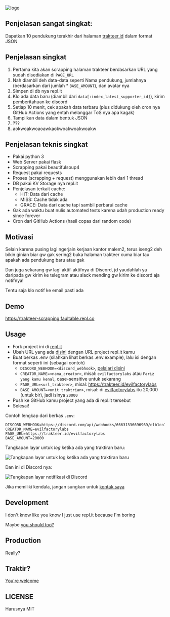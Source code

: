 ![logo](https://s3.edgyfn.app/faultable/misc/5f87602cd40b125b8f062264.png)

## Penjelasan sangat singkat:

Dapatkan 10 pendukung terakhir dari halaman [trakteer.id](https://trakteer.id) dalam format JSON

## Penjelasan singkat

1. Pertama kita akan scrapping halaman trakteer berdasarkan URL yang sudah disediakan di `PAGE_URL`
2. Nah diambil deh data-data seperti Nama pendukung, jumlahnya (berdasarkan dari jumlah * `BASE_AMOUNT`), dan avatar nya
3. Simpen di db nya repl.it
4. Klo ada data baru (diambil dari `data[:index_latest_supporter_id]`), kirim pemberitahuan ke discord
5. Setiap 10 menit, cek apakah data terbaru (plus didukung oleh cron nya GitHub Actions yang entah melanggar ToS nya apa kagak)
6. Tampilkan data dalam bentuk JSON
7. ???
8. aokwoakwoaoawkaokwoakwoakwoakw

## Penjelasan teknis singkat

- Pakai python 3
- Web Server pakai flask
- Scrapping pakai beautifulsoup4
- Request pakai requests
- Proses (scrapping + request) menggunakan lebih dari 1 thread
- DB pakai KV Storage nya repl.it
- Penjelasan terkait cache:
  - HIT: Data dari cache
  - MISS: Cache tidak ada
  - GRACE: Data dari cache tapi sambil perbarui cache
- Gak ada waktu buat nulis automated tests karena udah production ready since forever
- Cron dari GitHub Actions (hasil copas dari random code)

## Motivasi

Selain karena pusing lagi ngerjain kerjaan kantor malem2, terus iseng2 deh bikin ginian biar gw gak sering2 buka halaman trakteer
cuma biar tau apakah ada pendukung baru atau gak

Dan juga sekarang gw lagi aktif-aktifnya di Discord, jd yaudahlah ya daripada gw kirim ke telegram atau slack mending gw kirim
ke discord aja notifnya!

Tentu saja klo notif ke email pasti ada

## Demo

https://trakteer-scrapping.faultable.repl.co

## Usage

- Fork project ini di [repl.it](https://repl.it/@faultable/trakteer-scrapping)
- Ubah URL yang ada [disini](https://github.com/faultable/trakteer-scrapping/blob/master/.github/workflows/cek.yml) dengan URL project repl.it kamu
- Buat berkas .env (silahkan lihat berkas .env.example), lalu isi dengan format seperti ini (sebagai contoh)
  - `DISCORD_WEBHOOK=<discord_webhook>`, [pelajari disini](https://evlfctry.pro/o0101bsrc)
  - `CREATOR_NAME=<nama_creator>`, misal: `evilfactorylabs` atau `Fariz yang kamu kenal`, case-sensitive untuk sekarang
  - `PAGE_URL=<url_trakteer>`, misal: https://trakteer.id/evilfactorylabs
  - `BASE_AMOUNT=<unit traktrian>`, misal: di [evilfactorylabs](https://trakteer.id/evilfactorylabs) itu 20,000 (untuk bir), jadi isinya `20000`
- Push ke GitHub kamu project yang ada di repl.it tersebut
- Selesai!

Contoh lengkap dari berkas `.env`:

```
DISCORD_WEBHOOK=https://discord.com/api/webhooks/66631336696969/elb1cn1fn1
CREATOR_NAME=evilfactorylabs
PAGE_URL=https://trakteer.id/evilfactorylabs
BASE_AMOUNT=20000
```

Tangkapan layar untuk *log* ketika ada yang traktiran baru:

![Tangkapan layar untuk *log* ketika ada yang traktiran baru](https://s3.edgyfn.app/faultable/misc/Screen%20Shot%202020-10-15%20at%2010.09.42%20PM.png)

Dan ini di Discord nya:

![Tangkapan layar notifikasi di Discord](https://s3.edgyfn.app/faultable/misc/Screen%20Shot%202020-10-15%20at%2010.11.05%20PM.png)

Jika memiliki kendala, jangan sungkan untuk [kontak saya](https://faultable.dev/dm)

## Development

I don't know like you know I just use repl.it because I'm boring

Maybe [you should too?](https://repl.it/upgrade/faultable)

## Production

Really?

## Traktir?

[You're welcome](https://trakteer.id/fariz)

## LICENSE

Harusnya MIT
